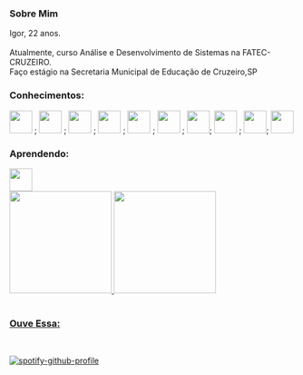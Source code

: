 
<h3> Sobre Mim</h3>
<div class = "idade">
Igor, 22 anos.       
</div><br>
Atualmente, curso Análise e Desenvolvimento de Sistemas na FATEC-CRUZEIRO.<br>
Faço estágio na Secretaria Municipal de Educação de Cruzeiro,SP

<h3>Conhecimentos:</h3>

<img height="40em" src="https://cdn.jsdelivr.net/gh/devicons/devicon/icons/git/git-original-wordmark.svg" /> ;
<img height ="40em" src="https://cdn.jsdelivr.net/gh/devicons/devicon/icons/java/java-original-wordmark.svg" /> ;
<img height="40em" src="https://cdn.jsdelivr.net/gh/devicons/devicon/icons/csharp/csharp-original.svg" /> ;
<img height="40em" src="https://cdn.jsdelivr.net/gh/devicons/devicon/icons/python/python-original.svg" /> ;
<img height = "40em" src="https://cdn.jsdelivr.net/gh/devicons/devicon/icons/mysql/mysql-original-wordmark.svg" /> ;
<img height="40em" src="https://cdn.jsdelivr.net/gh/devicons/devicon/icons/html5/html5-original.svg" /> ;
<img height = "40em" src="https://cdn.jsdelivr.net/gh/devicons/devicon/icons/php/php-plain.svg" />;
<img height ="40em" src="https://cdn.jsdelivr.net/gh/devicons/devicon/icons/javascript/javascript-original.svg" /> ; 
<img height = "40em" src="https://cdn.jsdelivr.net/gh/devicons/devicon/icons/nodejs/nodejs-plain-wordmark.svg" />;
<img height = "40em" src="https://cdn.jsdelivr.net/gh/devicons/devicon/icons/flask/flask-original-wordmark.svg" />
    
          

<h3>Aprendendo:</h3>


<img height="40em" src="https://cdn.jsdelivr.net/gh/devicons/devicon/icons/css3/css3-plain-wordmark.svg" />

          
          
          

<div>
<a href="https://github.com/Igao2">
<img height="180em" src="https://github-readme-stats-sigma-five.vercel.app/api?username=Igao2&show_icons=true&theme=radical&include_all_commits=true&count_private=true">
<img height="180em" src="https://github-readme-stats-sigma-five.vercel.app/api/top-langs/?username=Igao2&layout=compact&theme=radical">
</div>
</div>

<br>
<h3>Ouve Essa: </h3>
<br>
<div>

[![spotify-github-profile](https://spotify-github-profile.vercel.app/api/view?uid=21kuzk763oikfp25wjseag2wi&cover_image=false&theme=default&show_offline=false&background_color=000000&interchange=false&bar_color=53b14f&bar_color_cover=false)](https://spotify-github-profile.vercel.app/api/view?uid=21kuzk763oikfp25wjseag2wi&redirect=true)
</div>





